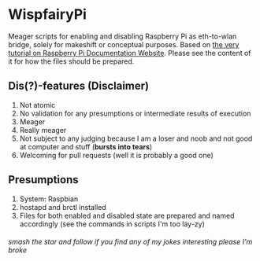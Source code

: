 # WispfairyPi
Meager scripts for enabling and disabling Raspberry Pi as eth-to-wlan bridge, solely for makeshift or conceptual purposes. Based on [the very tutorial on Raspberry Pi Documentation Website][1]. Please see the content of it for how the files should be prepared. 

## Dis(?)-features (Disclaimer)
1. Not atomic
2. No validation for any presumptions or intermediate results of execution
3. Meager
4. Really meager
5. Not subject to any judging because I am a loser and noob and not good at computer and stuff (**bursts into tears**)
101. Welcoming for pull requests (well it is probably a good one)

## Presumptions
1. System: Raspbian
2. hostapd and brctl installed
3. Files for both enabled and disabled state are prepared and named accordingly (see the commands in scripts I'm too lay-zy)

###### smash the star and follow if you find any of my jokes interesting please I'm broke

[1]:https://www.raspberrypi.org/documentation/configuration/wireless/access-point.md
